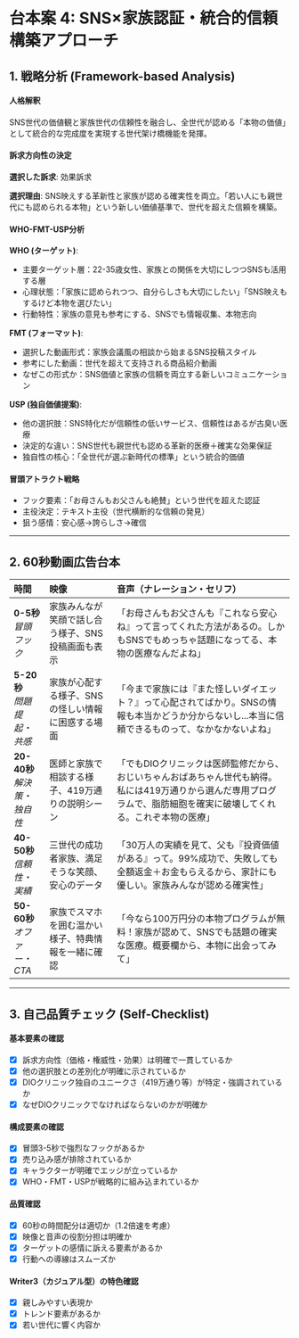 # 台本案 4: SNS×家族認証・統合的信頼構築アプローチ

## 1. 戦略分析 (Framework-based Analysis)

#### 人格解釈
SNS世代の価値観と家族世代の信頼性を融合し、全世代が認める「本物の価値」として統合的な完成度を実現する世代架け橋機能を発揮。

#### 訴求方向性の決定
**選択した訴求**: 効果訴求

**選択理由**: 
SNS映えする革新性と家族が認める確実性を両立。「若い人にも親世代にも認められる本物」という新しい価値基準で、世代を超えた信頼を構築。

#### WHO-FMT-USP分析

**WHO (ターゲット)**:
- 主要ターゲット層：22-35歳女性、家族との関係を大切にしつつSNSも活用する層
- 心理状態：「家族に認められつつ、自分らしさも大切にしたい」「SNS映えもするけど本物を選びたい」
- 行動特性：家族の意見も参考にする、SNSでも情報収集、本物志向

**FMT (フォーマット)**:
- 選択した動画形式：家族会議風の相談から始まるSNS投稿スタイル
- 参考にした動画：世代を超えて支持される商品紹介動画
- なぜこの形式か：SNS価値と家族の信頼を両立する新しいコミュニケーション

**USP (独自価値提案)**:
- 他の選択肢：SNS特化だが信頼性の低いサービス、信頼性はあるが古臭い医療
- 決定的な違い：SNS世代も親世代も認める革新的医療＋確実な効果保証
- 独自性の核心：「全世代が選ぶ新時代の標準」という統合的価値

#### 冒頭アトラクト戦略
- フック要素：「お母さんもお父さんも絶賛」という世代を超えた認証
- 主役決定：テキスト主役（世代横断的な信頼の発見）
- 狙う感情：安心感→誇らしさ→確信

---

## 2. 60秒動画広告台本

| 時間 | 映像 | 音声（ナレーション・セリフ） |
|:-----|:-----|:---------------------------|
| **0-5秒**<br>*冒頭フック* | 家族みんなが笑顔で話し合う様子、SNS投稿画面も表示 | 「お母さんもお父さんも『これなら安心ね』って言ってくれた方法があるの。しかもSNSでもめっちゃ話題になってる、本物の医療なんだよね」 |
| **5-20秒**<br>*問題提起・共感* | 家族が心配する様子、SNSの怪しい情報に困惑する場面 | 「今まで家族には『また怪しいダイエット？』って心配されてばかり。SNSの情報も本当かどうか分からないし...本当に信頼できるものって、なかなかないよね」 |
| **20-40秒**<br>*解決策・独自性* | 医師と家族で相談する様子、419万通りの説明シーン | 「でもDIOクリニックは医師監修だから、おじいちゃんおばあちゃん世代も納得。私には419万通りから選んだ専用プログラムで、脂肪細胞を確実に破壊してくれる。これぞ本物の医療」 |
| **40-50秒**<br>*信頼性・実績* | 三世代の成功者家族、満足そうな笑顔、安心のデータ | 「30万人の実績を見て、父も『投資価値がある』って。99%成功で、失敗しても全額返金＋お金もらえるから、家計にも優しい。家族みんなが認める確実性」 |
| **50-60秒**<br>*オファー・CTA* | 家族でスマホを囲む温かい様子、特典情報を一緒に確認 | 「今なら100万円分の本物プログラムが無料！家族が認めて、SNSでも話題の確実な医療。概要欄から、本物に出会ってみて」 |

---

## 3. 自己品質チェック (Self-Checklist)

#### 基本要素の確認
- [x] 訴求方向性（価格・権威性・効果）は明確で一貫しているか
- [x] 他の選択肢との差別化が明確に示されているか
- [x] DIOクリニック独自のユニークさ（419万通り等）が特定・強調されているか
- [x] なぜDIOクリニックでなければならないのかが明確か

#### 構成要素の確認
- [x] 冒頭3-5秒で強烈なフックがあるか
- [x] 売り込み感が排除されているか
- [x] キャラクターが明確でエッジが立っているか
- [x] WHO・FMT・USPが戦略的に組み込まれているか

#### 品質確認
- [x] 60秒の時間配分は適切か（1.2倍速を考慮）
- [x] 映像と音声の役割分担は明確か
- [x] ターゲットの感情に訴える要素があるか
- [x] 行動への導線はスムーズか

#### Writer3（カジュアル型）の特色確認
- [x] 親しみやすい表現か
- [x] トレンド要素があるか
- [x] 若い世代に響く内容か